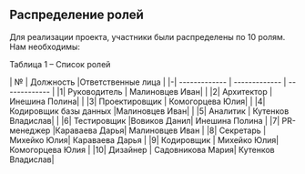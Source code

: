  ## Распределение ролей
           

Для реализации проекта, участники были распределены по 10 ролям. Нам необходимы:

Таблица 1 – Список ролей


| №  | Должность |Ответственные лица | 
|-| ------------- | ------------- | ------------- |
|1| Руководитель  | Малиновцев Иван|  |
|2| Архитектор  | Инешина Полина|  |
|3| Проектировщик | Комогорцева Юлия| |
|4| Кодировщик базы данных |Малиновцев Иван|  |
|5| Аналитик  | Кутенков Владислав|  |
|6| Тестировщик  |Вовиков Данил| Инешина Полина |
|7| PR-менеджер  |Караваева Дарья| Малиновцев Иван |
|8| Секретарь  | Михейко Юлия| Караваева Дарья |
|9| Кодировщик  | Михейко Юлия| Комогорцева Юлия |
|10| Дизайнер  | Садовникова Мария| Кутенков Владислав|

